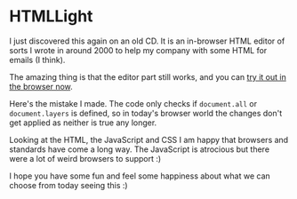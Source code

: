 # HTMLLight

I just discovered this again on an old CD. It is an in-browser HTML editor of sorts I wrote in around 2000 to help my company with some HTML for emails (I think).

The amazing thing is that the editor part still works, and you can [try it out in the browser now](https://codepo8.github.io/htmllight/). 

Here's the mistake I made. The code only checks if `document.all` or `document.layers` is defined, so in today's browser world the changes don't get applied as neither is true any longer. 

Looking at the HTML, the JavaScript and CSS I am happy that browsers and standards have come a long way. The JavaScript is atrocious but there were a lot of weird browsers to support :)

I hope you have some fun and feel some happiness about what we can choose from today seeing this :) 

